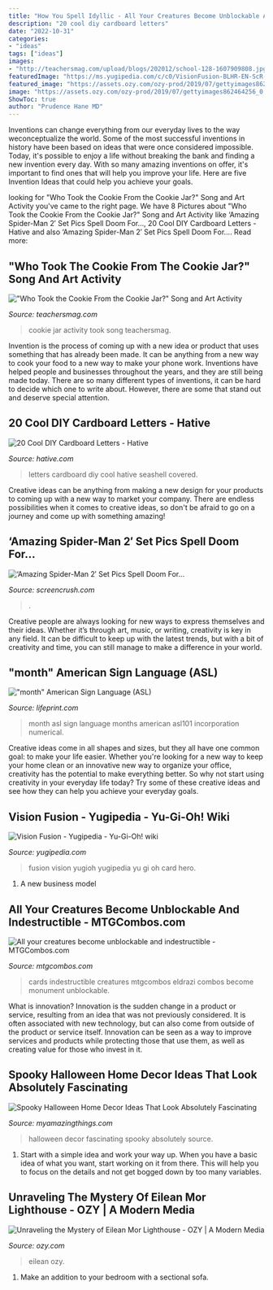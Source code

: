 ```yaml
---
title: "How You Spell Idyllic - All Your Creatures Become Unblockable And Indestructible"
description: "20 cool diy cardboard letters"
date: "2022-10-31"
categories:
- "ideas"
tags: ["ideas"]
images:
- "http://teachersmag.com/upload/blogs/202012/school-128-1607909808.jpg"
featuredImage: "https://ms.yugipedia.com/c/c0/VisionFusion-BLHR-EN-ScR-1E.png"
featured_image: "https://assets.ozy.com/ozy-prod/2019/07/gettyimages862464256_0.jpg?width=1200&amp;height=630"
image: "https://assets.ozy.com/ozy-prod/2019/07/gettyimages862464256_0.jpg?width=1200&amp;height=630"
ShowToc: true
author: "Prudence Hane MD"
---
```



Inventions can change everything from our everyday lives to the way weconceptualize the world. Some of the most successful inventions in history have been based on ideas that were once considered impossible. Today, it's possible to enjoy a life without breaking the bank and finding a new invention every day. With so many amazing inventions on offer, it's important to find ones that will help you improve your life. Here are five Invention Ideas that could help you achieve your goals.

	

		
looking for &quot;Who Took the Cookie From the Cookie Jar?&quot; Song and Art Activity you've came to the right page. We have 8 Pictures about &quot;Who Took the Cookie From the Cookie Jar?&quot; Song and Art Activity like ‘Amazing Spider-Man 2′ Set Pics Spell Doom For…, 20 Cool DIY Cardboard Letters - Hative and also ‘Amazing Spider-Man 2′ Set Pics Spell Doom For…. Read more:
		
    
## &quot;Who Took The Cookie From The Cookie Jar?&quot; Song And Art Activity

<img loading=lazy src="http://teachersmag.com/upload/blogs/202012/school-128-1607909808.jpg" onerror="this.onerror=null;this.src='https://tse2.mm.bing.net/th?id=OIP.LuoH7swL2GvDY8CccQTLkQHaJ4&amp;pid=15.1';" alt="&quot;Who Took the Cookie From the Cookie Jar?&quot; Song and Art Activity">

_Source: teachersmag.com_

>cookie jar activity took song teachersmag. 

	

Invention is the process of coming up with a new idea or product that uses something that has already been made. It can be anything from a new way to cook your food to a new way to make your phone work. Inventions have helped people and businesses throughout the years, and they are still being made today. There are so many different types of inventions, it can be hard to decide which one to write about. However, there are some that stand out and deserve special attention.

    
## 20 Cool DIY Cardboard Letters - Hative

<img loading=lazy src="https://hative.com/wp-content/uploads/2014/04/cardboard-letters/2-seashell-covered-letters.jpg" onerror="this.onerror=null;this.src='https://tse2.mm.bing.net/th?id=OIP.k7pNWmiuVcEo9NBX68LdcwHaKW&amp;pid=15.1';" alt="20 Cool DIY Cardboard Letters - Hative">

_Source: hative.com_

>letters cardboard diy cool hative seashell covered. 

	

Creative ideas can be anything from making a new design for your products to coming up with a new way to market your company. There are endless possibilities when it comes to creative ideas, so don't be afraid to go on a journey and come up with something amazing!

    
## ‘Amazing Spider-Man 2′ Set Pics Spell Doom For…

<img loading=lazy src="https://townsquare.media/site/442/files/2013/05/asm2bridge.jpg?w=1200&amp;h=0&amp;zc=1&amp;s=0&amp;a=t&amp;q=89" onerror="this.onerror=null;this.src='https://tse3.mm.bing.net/th?id=OIP.BLHz063i3dnkPBKAzou9wAHaE8&amp;pid=15.1';" alt="‘Amazing Spider-Man 2′ Set Pics Spell Doom For…">

_Source: screencrush.com_

>. 

	

Creative people are always looking for new ways to express themselves and their ideas. Whether it’s through art, music, or writing, creativity is key in any field. It can be difficult to keep up with the latest trends, but with a bit of creativity and time, you can still manage to make a difference in your world.

    
## &quot;month&quot; American Sign Language (ASL)

<img loading=lazy src="http://lifeprint.com/asl101/signjpegs/m/month-sixmonths2.jpg" onerror="this.onerror=null;this.src='https://tse3.mm.bing.net/th?id=OIP.N5ScNHL4kHnqLHN-bwAffwAAAA&amp;pid=15.1';" alt="&quot;month&quot; American Sign Language (ASL)">

_Source: lifeprint.com_

>month asl sign language months american asl101 incorporation numerical. 

	

Creative ideas come in all shapes and sizes, but they all have one common goal: to make your life easier. Whether you're looking for a new way to keep your home clean or an innovative new way to organize your office, creativity has the potential to make everything better. So why not start using creativity in your everyday life today? Try some of these creative ideas and see how they can help you achieve your everyday goals.

    
## Vision Fusion - Yugipedia - Yu-Gi-Oh! Wiki

<img loading=lazy src="https://ms.yugipedia.com/c/c0/VisionFusion-BLHR-EN-ScR-1E.png" onerror="this.onerror=null;this.src='https://tse3.mm.bing.net/th?id=OIP.ISL-QTJIyeGZQSlX5DB4vgAAAA&amp;pid=15.1';" alt="Vision Fusion - Yugipedia - Yu-Gi-Oh! wiki">

_Source: yugipedia.com_

>fusion vision yugioh yugipedia yu gi oh card hero. 

	

1. A new business model 

    
## All Your Creatures Become Unblockable And Indestructible - MTGCombos.com

<img loading=lazy src="https://mtgcombos.com/images/cards/ze/eldrazi_monument.jpg" onerror="this.onerror=null;this.src='https://tse2.mm.bing.net/th?id=OIP.fYKqP04E6fKsPoGiFvszpgAAAA&amp;pid=15.1';" alt="All your creatures become unblockable and indestructible - MTGCombos.com">

_Source: mtgcombos.com_

>cards indestructible creatures mtgcombos eldrazi combos become monument unblockable. 

	

What is innovation?
Innovation is the sudden change in a product or service, resulting from an idea that was not previously considered. It is often associated with new technology, but can also come from outside of the product or service itself. Innovation can be seen as a way to improve services and products while protecting those that use them, as well as creating value for those who invest in it.

    
## Spooky Halloween Home Decor Ideas That Look Absolutely Fascinating

<img loading=lazy src="http://myamazingthings.com/wp-content/uploads/2017/10/halloween-home-decor-2.jpg" onerror="this.onerror=null;this.src='https://tse3.mm.bing.net/th?id=OIP.lh9qY1nwtat2eT94ulte3gHaLH&amp;pid=15.1';" alt="Spooky Halloween Home Decor Ideas That Look Absolutely Fascinating">

_Source: myamazingthings.com_

>halloween decor fascinating spooky absolutely source. 

	

1. Start with a simple idea and work your way up. When you have a basic idea of what you want, start working on it from there. This will help you to focus on the details and not get bogged down by too many variables.

    
## Unraveling The Mystery Of Eilean Mor Lighthouse - OZY | A Modern Media

<img loading=lazy src="https://assets.ozy.com/ozy-prod/2019/07/gettyimages862464256_0.jpg?width=1200&amp;height=630" onerror="this.onerror=null;this.src='https://tse3.mm.bing.net/th?id=OIP.54QaZpY6_5SCt0UVruxGXwHaD4&amp;pid=15.1';" alt="Unraveling the Mystery of Eilean Mor Lighthouse - OZY | A Modern Media">

_Source: ozy.com_

>eilean ozy. 

	

1. Make an addition to your bedroom with a sectional sofa.

